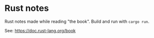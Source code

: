 # Rust notes

Rust notes made while reading "the book". Build and run with `cargo run`.

See: https://doc.rust-lang.org/book

